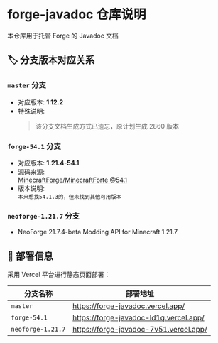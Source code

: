 # forge-javadoc 仓库说明

本仓库用于托管 Forge 的 Javadoc 文档

## 🏷 分支版本对应关系

### `master` 分支
- 对应版本: **1.12.2**
- 特殊说明:  
  > 该分支文档生成方式已遗忘，原计划生成 2860 版本

### `forge-54.1` 分支
- 对应版本: **1.21.4-54.1**
- 源码来源:  
  [MinecraftForge/MinecraftForte @54.1](https://github.com/MinecraftForge/MinecraftForge/tree/54.1)
- 版本说明:  
  `本来想找54.1.3的，但未找到其他可用版本`
### `neoforge-1.21.7` 分支
- NeoForge 21.7.4-beta Modding API for Minecraft 1.21.7

## 🚀 部署信息
采用 Vercel 平台进行静态页面部署：

| 分支名称       | 部署地址                               |
|----------------|----------------------------------------|
| `master`       | <https://forge-javadoc.vercel.app/>    |
| `forge-54.1`   | <https://forge-javadoc-ld1q.vercel.app/> |
| `neoforge-1.21.7` | <https://forge-javadoc-7v51.vercel.app/> |
